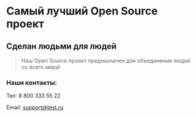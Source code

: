 # Самый лучший Open Source проект

## Сделан людьми для людей

> Наш Open Source проект предназначен для объединения людей со всего мира!

### Наши контакты:

Тел: 8 800 333 55 22

Email: [support@test.ru](mailto:support@test.ru)
